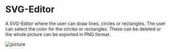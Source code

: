 # SVG-Editor

A SVG-Editor where the user can draw lines, circles or rectangles. The user can select the color for the circles or rectangles. These can be deleted or the whole picture can be exported in PNG format.

![picture](https://user-images.githubusercontent.com/90871325/258662359-5e5aa8b9-9408-4c94-831c-bc8e3a769c14.png)
